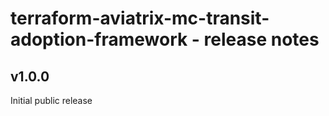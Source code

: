 # terraform-aviatrix-mc-transit-adoption-framework - release notes

## v1.0.0
Initial public release